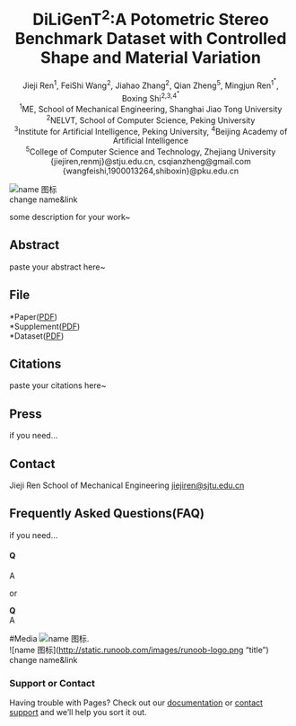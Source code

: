 # <center><b>DiLiGenT<sup>2</sup>:A Potometric Stereo Benchmark Dataset with Controlled Shape and Material Variation</b></center>

<center>Jieji Ren<sup>1</sup>, FeiShi Wang<sup>2</sup>, Jiahao Zhang<sup>2</sup>, Qian Zheng<sup>5</sup>, Mingjun Ren<sup>1<sup>*</sup></sup>, Boxing Shi<sup>2,3,4<sup>*</sup></sup></center>
<center><sup>1</sup>ME, School of Mechanical Engineering, Shanghai Jiao Tong University</center> 
<center><sup>2</sup>NELVT, School of Computer Science, Peking University</center>
<center><sup>3</sup>Institute for Artificial Intelligence, Peking University, <sup>4</sup>Beijing Academy of Artificial Intelligence</center>
<center><sup>5</sup>College of Computer Science and Technology, Zhejiang University</center>
<center>{jiejiren,renmj}@stju.edu.cn, csqianzheng@gmail.com</center>
<center>{wangfeishi,1900013264,shiboxin}@pku.edu.cn</center>




![name 图标](http://static.runoob.com/images/runoob-logo.png)  
change name&link
    
some description for your work~
    
    
    
       
## Abstract
paste your abstract here~
    
    
    
    
## File
*Paper([PDF](ww.baidu.com))    
*Supplement([PDF](ww.baidu.com))    
*Dataset([PDF](ww.baidu.com))    
    
    
    
    
## Citations
paste your citations here~
    
    
    
    
## Press
if you need...
    
    
    
    
## Contact
Jieji Ren
School of Mechanical Engineering
<jiejiren@sjtu.edu.cn>
    
    
    
    
## Frequently Asked Questions(FAQ)
if you need...    
#### Q
A 
    
or
    
**Q**<br/>
A
    
    
    
    
#Media
![name 图标](http://static.runoob.com/images/runoob-logo.png).    
![name 图标](http://static.runoob.com/images/runoob-logo.png “title”)    
change name&link

### Support or Contact

Having trouble with Pages? Check out our [documentation](https://docs.github.com/categories/github-pages-basics/) or [contact support](https://support.github.com/contact) and we’ll help you sort it out.
